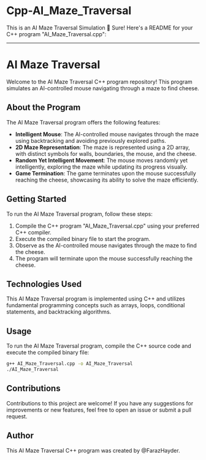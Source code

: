 # Cpp-AI_Maze_Traversal
This is an AI Maze Traversal Simulation 🤖
Sure! Here's a README for your C++ program "AI_Maze_Traversal.cpp":

---

# AI Maze Traversal
Welcome to the AI Maze Traversal C++ program repository! This program simulates an AI-controlled mouse navigating through a maze to find cheese.

## About the Program
The AI Maze Traversal program offers the following features:
- **Intelligent Mouse**: The AI-controlled mouse navigates through the maze using backtracking and avoiding previously explored paths.
- **2D Maze Representation**: The maze is represented using a 2D array, with distinct symbols for walls, boundaries, the mouse, and the cheese.
- **Random Yet Intelligent Movement**: The mouse moves randomly yet intelligently, exploring the maze while updating its progress visually.
- **Game Termination**: The game terminates upon the mouse successfully reaching the cheese, showcasing its ability to solve the maze efficiently.

## Getting Started
To run the AI Maze Traversal program, follow these steps:
1. Compile the C++ program "AI_Maze_Traversal.cpp" using your preferred C++ compiler.
2. Execute the compiled binary file to start the program.
3. Observe as the AI-controlled mouse navigates through the maze to find the cheese.
4. The program will terminate upon the mouse successfully reaching the cheese.

## Technologies Used
This AI Maze Traversal program is implemented using C++ and utilizes fundamental programming concepts such as arrays, loops, conditional statements, and backtracking algorithms.

## Usage
To run the AI Maze Traversal program, compile the C++ source code and execute the compiled binary file:

```bash
g++ AI_Maze_Traversal.cpp -o AI_Maze_Traversal
./AI_Maze_Traversal
```

## Contributions
Contributions to this project are welcome! If you have any suggestions for improvements or new features, feel free to open an issue or submit a pull request.

## Author
This AI Maze Traversal C++ program was created by @FarazHayder.
